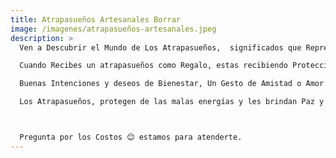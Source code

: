 ```yaml
---
title: Atrapasueños Artesanales Borrar
image: /imagenes/atrapasueños-artesanales.jpeg
description: >
  Ven a Descubrir el Mundo de Los Atrapasueños,  significados que Representan.

  Cuando Recibes un atrapasueños como Regalo, estas recibiendo Protección y cuidado.

  Buenas Intenciones y deseos de Bienestar, Un Gesto de Amistad o Amor.

  Los Atrapasueños, protegen de las malas energías y les brindan Paz y Tranquilidad.



  Pregunta por los Costos 😊 estamos para atenderte.
---
```

